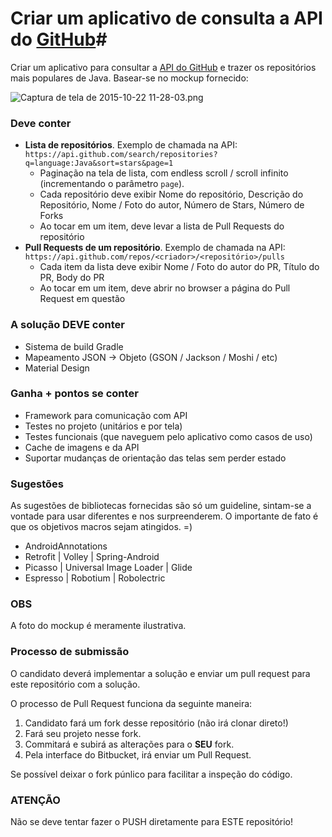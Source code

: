 # Criar um aplicativo de consulta a API do [GitHub](https://github.com)#

Criar um aplicativo para consultar a [API do GitHub](https://developer.github.com/v3/) e trazer os repositórios mais populares de Java. Basear-se no mockup fornecido:

![Captura de tela de 2015-10-22 11-28-03.png](https://bitbucket.org/repo/7ndaaA/images/3102804929-Captura%20de%20tela%20de%202015-10-22%2011-28-03.png)

### **Deve conter** ###

- __Lista de repositórios__. Exemplo de chamada na API: `https://api.github.com/search/repositories?q=language:Java&sort=stars&page=1`
  * Paginação na tela de lista, com endless scroll / scroll infinito (incrementando o parâmetro `page`).
  * Cada repositório deve exibir Nome do repositório, Descrição do Repositório, Nome / Foto do autor, Número de Stars, Número de Forks
  * Ao tocar em um item, deve levar a lista de Pull Requests do repositório
- __Pull Requests de um repositório__. Exemplo de chamada na API: `https://api.github.com/repos/<criador>/<repositório>/pulls`
  * Cada item da lista deve exibir Nome / Foto do autor do PR, Título do PR, Body do PR
  * Ao tocar em um item, deve abrir no browser a página do Pull Request em questão

### **A solução DEVE conter** ##
* Sistema de build Gradle
* Mapeamento JSON -> Objeto (GSON / Jackson / Moshi / etc)
* Material Design

### **Ganha + pontos se conter** ###

* Framework para comunicação com API
* Testes no projeto (unitários e por tela)
* Testes funcionais (que naveguem pelo aplicativo como casos de uso)
* Cache de imagens e da API
* Suportar mudanças de orientação das telas sem perder estado

### **Sugestões** ###

As sugestões de bibliotecas fornecidas são só um guideline, sintam-se a vontade para usar diferentes e nos surpreenderem. O importante de fato é que os objetivos macros sejam atingidos. =)

* AndroidAnnotations
* Retrofit | Volley | Spring-Android
* Picasso | Universal Image Loader | Glide
* Espresso | Robotium | Robolectric

### **OBS** ###

A foto do mockup é meramente ilustrativa.  


### **Processo de submissão** ###

O candidato deverá implementar a solução e enviar um pull request para este repositório com a solução.

O processo de Pull Request funciona da seguinte maneira:

1. Candidato fará um fork desse repositório (não irá clonar direto!)
2. Fará seu projeto nesse fork.
3. Commitará e subirá as alterações para o __SEU__ fork.
4. Pela interface do Bitbucket, irá enviar um Pull Request.

Se possível deixar o fork púnlico para facilitar a inspeção do código.

### **ATENÇÃO** ###

Não se deve tentar fazer o PUSH diretamente para ESTE repositório!